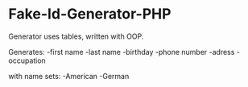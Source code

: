# Fake-Id-Generator-PHP

Generator uses tables, written with OOP.

Generates: 
-first name 
-last name 
-birthday
-phone number 
-adress
-occupation

with name sets:
-American
-German
